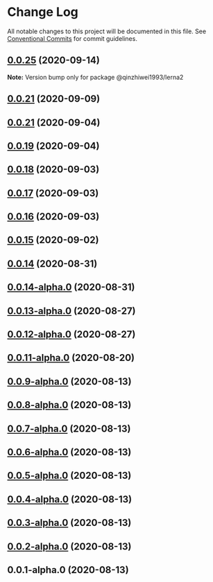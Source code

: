 # Change Log

All notable changes to this project will be documented in this file.
See [Conventional Commits](https://conventionalcommits.org) for commit guidelines.

## [0.0.25](https://github.com/qinzhiwei1993/lerna-repo-test/compare/v0.0.24...v0.0.25) (2020-09-14)

**Note:** Version bump only for package @qinzhiwei1993/lerna2





## [0.0.21](https://github.com/qinzhiwei1993/lerna-repo-test/compare/v0.0.23...v0.0.21) (2020-09-09)



## [0.0.21](https://github.com/qinzhiwei1993/lerna-repo-test/compare/v0.0.20-alpha.1...v0.0.21) (2020-09-04)



## [0.0.19](https://github.com/qinzhiwei1993/lerna-repo-test/compare/v0.0.19-beta.0...v0.0.19) (2020-09-04)



## [0.0.18](https://github.com/qinzhiwei1993/lerna-repo-test/compare/v0.0.17...v0.0.18) (2020-09-03)



## [0.0.17](https://github.com/qinzhiwei1993/lerna-repo-test/compare/v0.0.16...v0.0.17) (2020-09-03)



## [0.0.16](https://github.com/qinzhiwei1993/lerna-repo-test/compare/v0.0.15...v0.0.16) (2020-09-03)



## [0.0.15](https://github.com/qinzhiwei1993/lerna-repo-test/compare/v0.0.14...v0.0.15) (2020-09-02)



## [0.0.14](https://github.com/qinzhiwei1993/lerna-repo-test/compare/v0.0.14-alpha.0...v0.0.14) (2020-08-31)



## [0.0.14-alpha.0](https://github.com/qinzhiwei1993/lerna-repo-test/compare/v0.0.13-alpha.0...v0.0.14-alpha.0) (2020-08-31)



## [0.0.13-alpha.0](https://github.com/qinzhiwei1993/lerna-repo-test/compare/v0.0.12-alpha.0...v0.0.13-alpha.0) (2020-08-27)



## [0.0.12-alpha.0](https://github.com/qinzhiwei1993/lerna-repo-test/compare/v0.0.11-alpha.0...v0.0.12-alpha.0) (2020-08-27)



## [0.0.11-alpha.0](https://github.com/qinzhiwei1993/lerna-repo-test/compare/v0.0.10-alpha.0...v0.0.11-alpha.0) (2020-08-20)



## [0.0.9-alpha.0](https://github.com/qinzhiwei1993/lerna-repo-test/compare/v0.0.8-alpha.0...v0.0.9-alpha.0) (2020-08-13)



## [0.0.8-alpha.0](https://github.com/qinzhiwei1993/lerna-repo-test/compare/v0.0.7-alpha.0...v0.0.8-alpha.0) (2020-08-13)



## [0.0.7-alpha.0](https://github.com/qinzhiwei1993/lerna-repo-test/compare/v0.0.6-alpha.0...v0.0.7-alpha.0) (2020-08-13)



## [0.0.6-alpha.0](https://github.com/qinzhiwei1993/lerna-repo-test/compare/v0.0.5-alpha.0...v0.0.6-alpha.0) (2020-08-13)



## [0.0.5-alpha.0](https://github.com/qinzhiwei1993/lerna-repo-test/compare/v0.0.4-alpha.0...v0.0.5-alpha.0) (2020-08-13)



## [0.0.4-alpha.0](https://github.com/qinzhiwei1993/lerna-repo-test/compare/v0.0.3-alpha.0...v0.0.4-alpha.0) (2020-08-13)



## [0.0.3-alpha.0](https://github.com/qinzhiwei1993/lerna-repo-test/compare/v0.0.2-alpha.0...v0.0.3-alpha.0) (2020-08-13)



## [0.0.2-alpha.0](https://github.com/qinzhiwei1993/lerna-repo-test/compare/v0.0.1-alpha.0...v0.0.2-alpha.0) (2020-08-13)



## 0.0.1-alpha.0 (2020-08-13)
